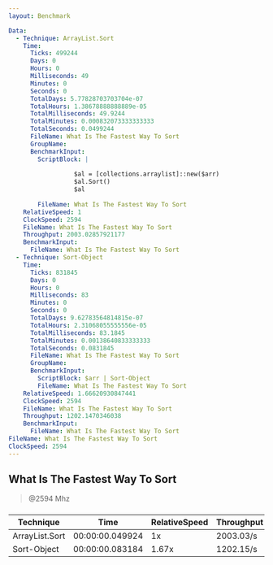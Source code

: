 ```yaml
---
layout: Benchmark

Data: 
  - Technique: ArrayList.Sort
    Time: 
      Ticks: 499244
      Days: 0
      Hours: 0
      Milliseconds: 49
      Minutes: 0
      Seconds: 0
      TotalDays: 5.77828703703704e-07
      TotalHours: 1.38678888888889e-05
      TotalMilliseconds: 49.9244
      TotalMinutes: 0.000832073333333333
      TotalSeconds: 0.0499244
      FileName: What Is The Fastest Way To Sort
      GroupName: 
      BenchmarkInput: 
        ScriptBlock: |
           
                  $al = [collections.arraylist]::new($arr) 
                  $al.Sort()
                  $al
              
        FileName: What Is The Fastest Way To Sort
    RelativeSpeed: 1
    ClockSpeed: 2594
    FileName: What Is The Fastest Way To Sort
    Throughput: 2003.02857921177
    BenchmarkInput: 
      FileName: What Is The Fastest Way To Sort
  - Technique: Sort-Object
    Time: 
      Ticks: 831845
      Days: 0
      Hours: 0
      Milliseconds: 83
      Minutes: 0
      Seconds: 0
      TotalDays: 9.62783564814815e-07
      TotalHours: 2.31068055555556e-05
      TotalMilliseconds: 83.1845
      TotalMinutes: 0.00138640833333333
      TotalSeconds: 0.0831845
      FileName: What Is The Fastest Way To Sort
      GroupName: 
      BenchmarkInput: 
        ScriptBlock: $arr | Sort-Object
        FileName: What Is The Fastest Way To Sort
    RelativeSpeed: 1.66620930847441
    ClockSpeed: 2594
    FileName: What Is The Fastest Way To Sort
    Throughput: 1202.1470346038
    BenchmarkInput: 
      FileName: What Is The Fastest Way To Sort
FileName: What Is The Fastest Way To Sort
ClockSpeed: 2594
---
```

What Is The Fastest Way To Sort
-------------------------------
> @2594 Mhz


### 


|Technique     |Time           |RelativeSpeed|Throughput|
|--------------|---------------|-------------|----------|
|ArrayList.Sort|00:00:00.049924|1x           |2003.03/s |
|Sort-Object   |00:00:00.083184|1.67x        |1202.15/s |
